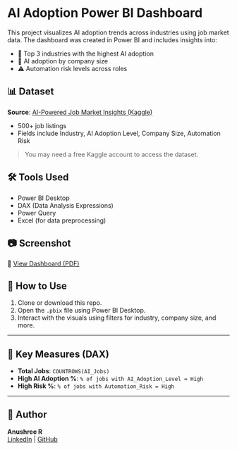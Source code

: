 # AI Adoption Power BI Dashboard

This project visualizes AI adoption trends across industries using job market data. The dashboard was created in Power BI and includes insights into:

- 📌 Top 3 industries with the highest AI adoption
- 🏢 AI adoption by company size
- ⚠️ Automation risk levels across roles

## 📊 Dataset

**Source**: [AI-Powered Job Market Insights (Kaggle)](https://www.kaggle.com/datasets/uom190346a/ai-powered-job-market-insights)

- 500+ job listings
- Fields include Industry, AI Adoption Level, Company Size, Automation Risk

> You may need a free Kaggle account to access the dataset.

## 🛠️ Tools Used

- Power BI Desktop
- DAX (Data Analysis Expressions)
- Power Query
- Excel (for data preprocessing)

## 📷 Screenshot

📄 [View Dashboard (PDF)](AI_Adoption_Dashboard_AnushreeR.pdf)

## 📁 How to Use

1. Clone or download this repo.
2. Open the `.pbix` file using Power BI Desktop.
3. Interact with the visuals using filters for industry, company size, and more.

---

## 📎 Key Measures (DAX)

- **Total Jobs**: `COUNTROWS(AI_Jobs)`
- **High AI Adoption %**: `% of jobs with AI_Adoption_Level = High`
- **High Risk %**: `% of jobs with Automation_Risk = High`

---

## 🔗 Author

**Anushree R**  
[LinkedIn](https://www.linkedin.com/in/anushree-r-25104920a) | [GitHub](https://github.com/Anushree-241)
